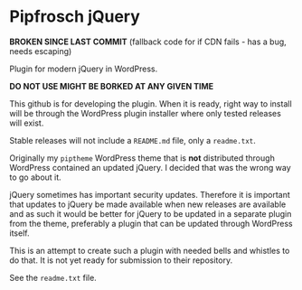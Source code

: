 Pipfrosch jQuery
================

__BROKEN SINCE LAST COMMIT__
(fallback code for if CDN fails - has a bug, needs escaping)

Plugin for modern jQuery in WordPress.

__DO NOT USE MIGHT BE BORKED AT ANY GIVEN TIME__

This github is for developing the plugin. When it is ready, right way to
install will be through the WordPress plugin installer where only tested
releases will exist.

Stable releases will not include a `README.md` file, only a `readme.txt`.

Originally my `piptheme` WordPress theme that is __not__ distributed through
WordPress contained an updated jQuery. I decided that was the wrong way to go
about it.

jQuery sometimes has important security updates. Therefore it is important that
updates to jQuery be made available when new releases are available and as such
it would be better for jQuery to be updated in a separate plugin from the theme,
preferably a plugin that can be updated through WordPress itself.

This is an attempt to create such a plugin with needed bells and whistles to do
that. It is not yet ready for submission to their repository.

See the `readme.txt` file.
